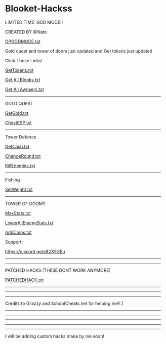 # Blooket-Hackss

LIMITED TIME: GOD MODE!!

CREATED BY @Nato

[OPGODMODE.txt](https://github.com/CyberPunkONE/Blooket-Hackss/files/8145681/OPGODMODE.txt)




Gold quest and tower of doom just updated and Get tokens just updated

Click These Links!

[GetTokens.txt](https://github.com/CyberPunkONE/Blooket-Hackss/files/8138885/GetTokens.txt)



[Get All Blooks.txt](https://github.com/CyberPunkONE/Blooket-Hackss/files/8121885/Get.All.Blooks.txt)

[Get All Awnsers.txt](https://github.com/CyberPunkONE/Blooket-Hackss/files/8138918/Get.All.Awnsers.txt)


****************************************

GOLD QUEST

[GetGold.txt](https://github.com/CyberPunkONE/Blooket-Hackss/files/8138924/GetGold.txt)


[ChestESP.txt](https://github.com/CyberPunkONE/Blooket-Hackss/files/8138929/ChestESP.txt)


**************************** 

Tower Defence

[GetCash.txt](https://github.com/CyberPunkONE/Blooket-Hackss/files/8121920/GetCash.txt)

[ChangeRound.txt](https://github.com/CyberPunkONE/Blooket-Hackss/files/8121925/ChangeRound.txt)

[KillEnemies.txt](https://github.com/CyberPunkONE/Blooket-Hackss/files/8121930/KillEnemies.txt)

**************************************************************************************

Fishing

[SetWeight.txt](https://github.com/CyberPunkONE/Blooket-Hackss/files/8121943/SetWeight.txt)

************************************************************************

TOWER OF DOOM!!

[MaxStats.txt](https://github.com/CyberPunkONE/Blooket-Hackss/files/8143350/MaxStats.txt)

[LowerAllEnemyStats.txt](https://github.com/CyberPunkONE/Blooket-Hackss/files/8143354/LowerAllEnemyStats.txt)

[AddCoins.txt](https://github.com/CyberPunkONE/Blooket-Hackss/files/8143359/AddCoins.txt)


Support:

https://discord.gg/aB2X5GEu



********************************************

*********************************************


PATCHED HACKS (THESE DONT WORK ANYMORE)

[PATCHEDHACK.txt](https://github.com/CyberPunkONE/Blooket-Hackss/files/8126278/PATCHEDHACK.txt)

**********************************************

***********************************************

***********************************************

Credits to Glixzzy and SchoolCheats.net for helping me!!:)

******************************************

******************************************

**************************************

***************************************

**************************************

I will be adding custom hacks made by me soon!



